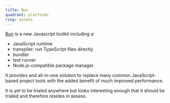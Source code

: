 ```yaml
---
title: Bun
quadrant: platforms
ring: assess
---
```


[Bun](https://bun.sh) is a new Javascript toolkit including a:

- JavaScript runtime
- transpiler: run TypeScript files directly
- bundler
- test runner
- Node.js-compatible package manager.

It provides and all-in-one solution to replace many common JavaScript-based project
tools with the added benefit of much improved performance.

It is yet to be trialed anywhere but looks interesting enough that it should be
trialed and therefore resides in assess.
